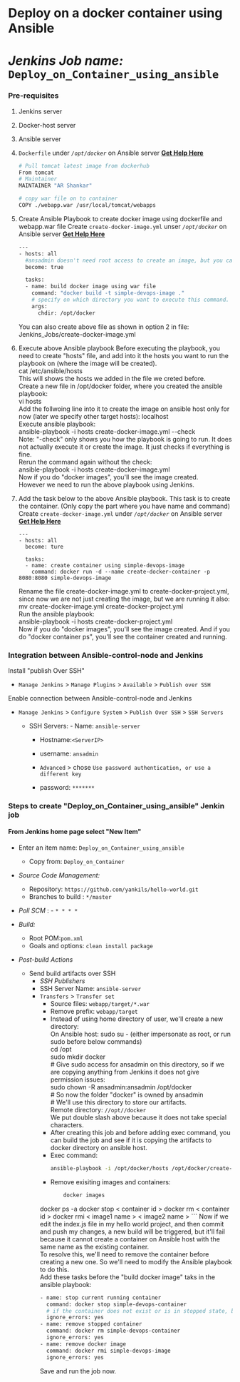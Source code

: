 # Deploy on a docker container using Ansible
# *Jenkins Job name:* `Deploy_on_Container_using_ansible`

### Pre-requisites

1. Jenkins server 
1. Docker-host server 
1. Ansible server
1. `Dockerfile` under *`/opt/docker`* on Ansible server **[Get Help Here]()**
   ```sh 
   # Pull tomcat latest image from dockerhub 
   From tomcat
   # Maintainer
   MAINTAINER "AR Shankar" 

   # copy war file on to container 
   COPY ./webapp.war /usr/local/tomcat/webapps
   
1. Create Ansible Playbook to create docker image using dockerfile and webapp.war file
   Create `create-docker-image.yml` unser *`/opt/docker`* on Ansible server **[Get Help Here]()**  <br/>
   ```sh
   ---
   - hosts: all
     #ansadmin doesn't need root access to create an image, but you can give it root access with the command below:
     become: true 

     tasks:
     - name: build docker image using war file
       command: "docker build -t simple-devops-image ." 
       # specify on which directory you want to execute this command. chdir is change directory
       args:
         chdir: /opt/docker
   ```
   You can also create above file as shown in option 2 in file: Jenkins_Jobs/create-docker-image.yml 

1. Execute above Ansible playbook
   Before executing the playbook, you need to create "hosts" file, and add into it the hosts you want to run the playbook on (where the image will be created). <br/>
   cat /etc/ansible/hosts  <br/>
   This will shows the hosts we added in the file we creted before. <br/>
   Create a new file in /opt/docker folder, where you created the ansible playbook:  <br/>
   vi hosts   <br/>
   Add the follwoing line into it to create the image on ansible host only for now (later we specify other target hosts):  localhost   <br/>
   Execute ansible playbook: <br/>
   ansible-playbook -i hosts create-docker-image.yml --check   <br/>
   Note: "-check" only shows you how the playbook is going to run. It does not actually execute it or create the image. It just checks if everything is fine. <br/>
   Rerun the command again without the check: <br/>
   ansible-playbook -i hosts create-docker-image.yml   <br/>
   Now if you do "docker images", you'll see the image created. <br/>
   However we need to run the above playbook using Jenkins.

1. Add the task below to the above Ansible playbook. This task is to create the container. (Only copy the part where you have name and command)
   Create `create-docker-image.yml` under *`/opt/docker`* on Ansible server **[Get Help Here]()**
   ```ssh
   ---
   - hosts: all
     become: ture

     tasks:
     - name: create container using simple-devops-image
       command: docker run -d --name create-docker-container -p 8080:8080 simple-devops-image
   ```
   Rename the file create-docker-image.yml to create-docker-project.yml, since now we are not just creating the image, but we are running it also: <br/>
   mv create-docker-image.yml create-docker-project.yml <br/>
   Run the ansible playbook: <br/>
   ansible-playbook -i hosts create-docker-project.yml   <br/>
   Now if you do "docker images", you'll see the image created. And if you do "docker container ps", you'll see the container created and running.

### Integration between Ansible-control-node and Jenkins

Install "publish Over SSH"
 - `Manage Jenkins` > `Manage Plugins` > `Available` > `Publish over SSH`

Enable connection between Ansible-control-node and Jenkins

- `Manage Jenkins` > `Configure System` > `Publish Over SSH` > `SSH Servers` 

	- SSH Servers:
                - Name: `ansible-server`
		- Hostname:`<ServerIP>`
		- username: `ansadmin`
               
       -  `Advanced` > chose `Use password authentication, or use a different key`
		 - password: `*******`
 
### Steps to create "Deploy_on_Container_using_ansible" Jenkin job
#### From Jenkins home page select "New Item"
   - Enter an item name: `Deploy_on_Container_using_ansible`
     - Copy from: `Deploy_on_Container`
     
   - *Source Code Management:*
      - Repository: `https://github.com/yankils/hello-world.git`
      - Branches to build : `*/master`  
   - *Poll SCM* :      - `* * * *`

   - *Build:*
     - Root POM:`pom.xml`
     - Goals and options: `clean install package`

 - *Post-build Actions*
   - Send build artifacts over SSH
     - *SSH Publishers*
      - SSH Server Name: `ansible-server`
       - `Transfers` >  `Transfer set`
            - Source files: `webapp/target/*.war`
	       - Remove prefix: `webapp/target`
	       - Instead of using home directory of user, we'll create a new directory: <br/>
		 On Ansible host: sudo su -   (either impersonate as root, or run sudo before below commands) <br/>
		                  cd /opt   <br/>
		                  sudo mkdir docker  <br/>
				  # Give sudo access for ansadmin on this directory, so if we are copying anything from Jenkins it does not give permission issues:  <br/>
				  sudo chown -R ansadmin:ansadmin /opt/docker    <br/>
				  # So now the folder "docker" is owned by ansadmin  <br/> 
				  # We'll use this directory to store our artifacts.  <br/>
	         Remote directory: `//opt//docker`   <br/>
	         We put double slash above because it does not take special characters.   <br/>
	       - After creating this job and before adding exec command, you can build the job and see if it is copying the artifacts to docker directory on ansible host.
	       - Exec command: 
                ```sh 
                ansible-playbook -i /opt/docker/hosts /opt/docker/create-docker-image.yml;
                ```
	       - Remove exisiting images and containers:
	         ```sh
                 docker images
		 docker ps -a
		 docker stop < container id >
	         docker rm  < container id >
	         docker rmi < image1 name > < image2 name >
	         ```
		 Now if we edit the index.js file in my hello world project, and then commit and push my changes, a new build will be triggered, but it'll fail because it cannot create a container on Ansible host with the same name as the existing container.  <br/>
		 To resolve this, we'll need to remove the container before creating a new one. So we'll need to modify the Ansible playbook to do this. <br/>
		 Add these tasks before the "build docker image" taks in the ansible playbook:
		 ```sh
		 - name: stop current running container
		   command: docker stop simple-devops-container
		   # if the container does not exist or is in stopped state, by adding the line below, it'll not throw an error:
		   ignore_errors: yes
		 - name: remove stopped container
		   command: docker rm simple-devops-container
		   ignore_errors: yes
		 - name: remove docker image
		   command: docker rmi simple-devops-image
		   ignore_errors: yes
		   ```
            Save and run the job now.
